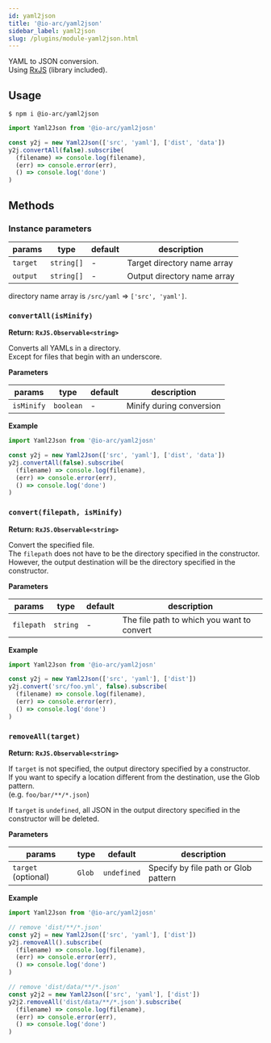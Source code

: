 ```yaml
---
id: yaml2json
title: '@io-arc/yaml2json'
sidebar_label: yaml2json
slug: /plugins/module-yaml2json.html
---
```


YAML to JSON conversion.  
Using [RxJS](https://rxjs-dev.firebaseapp.com/) (library included).

## Usage

```shell
$ npm i @io-arc/yaml2json
```

```typescript title="index.ts"
import Yaml2Json from '@io-arc/yaml2josn'

const y2j = new Yaml2Json(['src', 'yaml'], ['dist', 'data'])
y2j.convertAll(false).subscribe(
  (filename) => console.log(filename),
  (err) => console.error(err),
  () => console.log('done')
)
```

## Methods

### Instance parameters

| params   | type       | default | description                 |
| -------- | ---------- | ------- | --------------------------- |
| `target` | `string[]` | \-      | Target directory name array |
| `output` | `string[]` | \-      | Output directory name array |

directory name array is `/src/yaml` => `['src', 'yaml']`.

### `convertAll(isMinify)`

**Return: `RxJS.Observable<string>`**

Converts all YAMLs in a directory.  
Except for files that begin with an underscore.

**Parameters**

| params     | type      | default | description              |
| ---------- | --------- | ------- | ------------------------ |
| `isMinify` | `boolean` | \-      | Minify during conversion |

**Example**

```typescript
import Yaml2Json from '@io-arc/yaml2josn'

const y2j = new Yaml2Json(['src', 'yaml'], ['dist', 'data'])
y2j.convertAll(false).subscribe(
  (filename) => console.log(filename),
  (err) => console.error(err),
  () => console.log('done')
)
```

### `convert(filepath, isMinify)`

**Return: `RxJS.Observable<string>`**

Convert the specified file.  
The `filepath` does not have to be the directory specified in the constructor.  
However, the output destination will be the directory specified in the constructor.

**Parameters**

| params     | type     | default | description                                |
| ---------- | -------- | ------- | ------------------------------------------ |
| `filepath` | `string` | \-      | The file path to which you want to convert |

**Example**

```typescript
import Yaml2Json from '@io-arc/yaml2josn'

const y2j = new Yaml2Json(['src', 'yaml'], ['dist'])
y2j.convert('src/foo.yml', false).subscribe(
  (filename) => console.log(filename),
  (err) => console.error(err),
  () => console.log('done')
)
```

### `removeAll(target)`

**Return: `RxJS.Observable<string>`**

If `target` is not specified, the output directory specified by a constructor.  
If you want to specify a location different from the destination, use the Glob pattern.  
(e.g. `foo/bar/**/*.json`)

If `target` is `undefined`, all JSON in the output directory specified in the constructor will be deleted.

**Parameters**

| params              | type   | default     | description                          |
| ------------------- | ------ | ----------- | ------------------------------------ |
| `target` (optional) | `Glob` | `undefined` | Specify by file path or Glob pattern |

**Example**

```typescript
import Yaml2Json from '@io-arc/yaml2josn'

// remove 'dist/**/*.json'
const y2j = new Yaml2Json(['src', 'yaml'], ['dist'])
y2j.removeAll().subscribe(
  (filename) => console.log(filename),
  (err) => console.error(err),
  () => console.log('done')
)

// remove 'dist/data/**/*.json'
const y2j2 = new Yaml2Json(['src', 'yaml'], ['dist'])
y2j2.removeAll('dist/data/**/*.json').subscribe(
  (filename) => console.log(filename),
  (err) => console.error(err),
  () => console.log('done')
)
```

